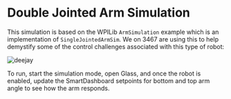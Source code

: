 # Double Jointed Arm Simulation 

This simulation is based on the WPILib `ArmSimulation` example which is an implementation of `SingleJointedArmSim`. We on 3467 are using this to help demystify some of the control challenges associated with this type of robot:

![deejay](https://user-images.githubusercontent.com/9936886/211380692-2416ee17-1843-44f0-b0cc-2aecce3ddb5e.jpeg)

To run, start the simulation mode, open Glass, and once the robot is enabled, update the SmartDashboard setpoints for bottom and top arm angle to see how the arm responds. 
